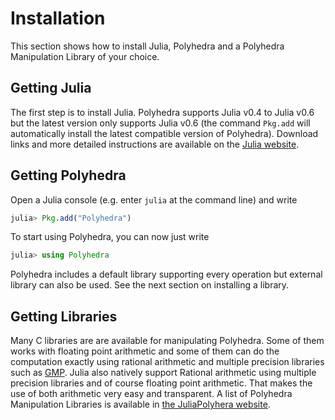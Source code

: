 # Installation

This section shows how to install Julia, Polyhedra
and a Polyhedra Manipulation Library of your choice.

## Getting Julia

The first step is to install Julia.
Polyhedra supports Julia v0.4 to Julia v0.6 but the latest version only supports Julia v0.6 (the command `Pkg.add` will automatically install the latest compatible version of Polyhedra).
Download links and more detailed instructions are available on the [Julia website](http://julialang.org).

## Getting Polyhedra

Open a Julia console (e.g. enter `julia` at the command line) and write
```julia
julia> Pkg.add("Polyhedra")
```

To start using Polyhedra, you can now just write
```julia
julia> using Polyhedra
```

Polyhedra includes a default library supporting every operation but external library can also be used.
See the next section on installing a library.

## Getting Libraries

Many C libraries are are available for manipulating Polyhedra.
Some of them works with floating point arithmetic and some of them can do the computation exactly using rational arithmetic and multiple precision libraries such as [GMP](https://gmplib.org/).
Julia also natively support Rational arithmetic using multiple precision libraries and of course floating point arithmetic.
That makes the use of both arithmetic very easy and transparent.
A list of Polyhedra Manipulation Libraries is available in [the JuliaPolyhera website](https://juliapolyhedra.github.io/).
